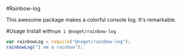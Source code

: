 #Rainbow-log

This awesome package makes a colorful console log. It's remarkable.

#Usage
Install with`npm i @noget/rainbow-log`

```javascript
var rainbowLog = require("@noget/rainbow-log");
rainbowLog("I am a rainbow");